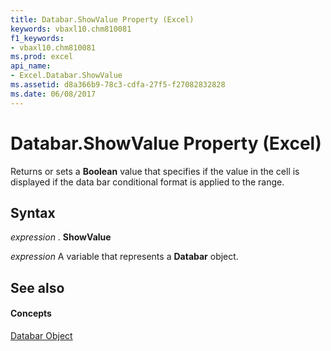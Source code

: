 ```yaml
---
title: Databar.ShowValue Property (Excel)
keywords: vbaxl10.chm810081
f1_keywords:
- vbaxl10.chm810081
ms.prod: excel
api_name:
- Excel.Databar.ShowValue
ms.assetid: d8a366b9-78c3-cdfa-27f5-f27082832828
ms.date: 06/08/2017
---
```



# Databar.ShowValue Property (Excel)

Returns or sets a  **Boolean** value that specifies if the value in the cell is displayed if the data bar conditional format is applied to the range.


## Syntax

 _expression_ . **ShowValue**

 _expression_ A variable that represents a **Databar** object.


## See also


#### Concepts


[Databar Object](Excel.Databar.md)

